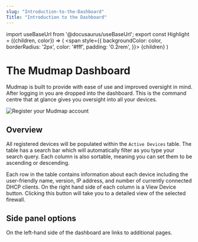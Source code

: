 ```yaml
---
slug: "Introduction-to-the-Dashboard"
Title: "Introduction to the Dashboard"
---
```


import useBaseUrl from '@docusaurus/useBaseUrl';
export const Highlight = ({children, color}) => (
  <span
    style={{
      backgroundColor: color,
      borderRadius: '2px',
      color: '#fff',
      padding: '0.2rem',
    }}>
    {children}
  </span>
)

# The Mudmap Dashboard

Mudmap is built to provide with ease of use and improved oversight in mind. After logging in you 
are dropped into the dashboard. This is the command centre that at glance gives you oversight into
all your devices. 

<div style={{textAlign: 'center'}}>
<img  alt="Register your Mudmap account" src={useBaseUrl
('img/mm-dashboard-layout.png')} />
</div>

## Overview

All registered devices will be populated within the `Active Devices` table. The table has a 
search bar which will automatically filter as you type your search query. Each column is also 
sortable, meaning you can set them to be ascending or descending. 

Each row in the table contains information about each device including the user-friendly name, 
version, IP address, and number of currently connected DHCP clients. On the right hand side of 
each column is a <Highlight color="#4b5563">View Device</Highlight> button. Clicking this button 
will take you to a detailed view of the selected firewall.

## Side panel options

On the left-hand side of the dashboard are links to additional pages. 
